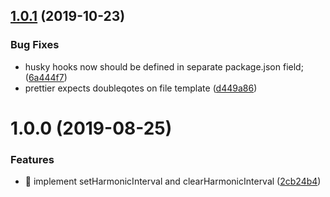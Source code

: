 ## [1.0.1](https://github.com/streamich/set-harmonic-interval/compare/v1.0.0...v1.0.1) (2019-10-23)


### Bug Fixes

* husky hooks now should be defined in separate package.json field; ([6a444f7](https://github.com/streamich/set-harmonic-interval/commit/6a444f7))
* prettier expects doubleqotes on file template ([d449a86](https://github.com/streamich/set-harmonic-interval/commit/d449a86))

# 1.0.0 (2019-08-25)


### Features

* 🎸 implement setHarmonicInterval and clearHarmonicInterval ([2cb24b4](https://github.com/streamich/set-harmonic-interval/commit/2cb24b4))
